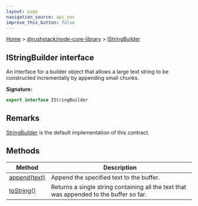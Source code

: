 ```yaml
---
layout: page
navigation_source: api_nav
improve_this_button: false
---
```



[Home](./index.md) &gt; [@rushstack/node-core-library](./node-core-library.md) &gt; [IStringBuilder](./node-core-library.istringbuilder.md)

## IStringBuilder interface

An interface for a builder object that allows a large text string to be constructed incrementally by appending small chunks.

<b>Signature:</b>

```typescript
export interface IStringBuilder
```

## Remarks

[StringBuilder](./node-core-library.stringbuilder.md) is the default implementation of this contract.

## Methods

|  Method | Description |
|  --- | --- |
|  [append(text)](./node-core-library.istringbuilder.append.md) | Append the specified text to the buffer. |
|  [toString()](./node-core-library.istringbuilder.tostring.md) | Returns a single string containing all the text that was appended to the buffer so far. |
